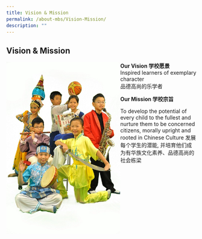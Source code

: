 ```yaml
---
title: Vision & Mission
permalink: /about-mbs/Vision-Mission/
description: ""
---
```

## Vision & Mission

<img style="width: 60%;" src="/images/Vision-Mission_456x687.jpeg" align = "left" /> 

**Our Vision 学校愿景**<br>
Inspired learners of exemplary character<br>
品德高尚的乐学者

**Our Mission 学校宗旨**

To develop the potential of every child to the fullest and nurture them to be concerned citizens, morally upright and rooted in Chinese Culture
发展每个学生的潜能, 并培育他们成为有华族文化素养、品德高尚的社会栋梁